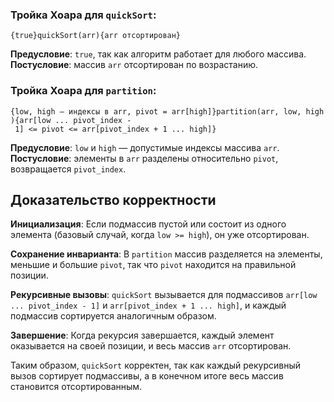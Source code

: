 ### Тройка Хоара для `quickSort`:

`{true}quickSort(arr){arr отсортирован}`

**Предусловие**: `true`, так как алгоритм работает для любого массива.  
**Постусловие**: массив `arr` отсортирован по возрастанию.  

### Тройка Хоара для `partition`:

`{low, high — индексы в arr, pivot = arr[high]}partition(arr, low, high){arr[low ... pivot_index - 1] <= pivot <= arr[pivot_index + 1 ... high]}`

**Предусловие**: `low` и `high` — допустимые индексы массива `arr`.  
**Постусловие**: элементы в `arr` разделены относительно `pivot`, возвращается `pivot_index`.  

## Доказательство корректности  

**Инициализация**: Если подмассив пустой или состоит из одного элемента (базовый случай, когда `low >= high`), он уже отсортирован.

**Сохранение инварианта**: В `partition` массив разделяется на элементы, меньшие и большие `pivot`, так что `pivot` находится на правильной позиции.

**Рекурсивные вызовы**: `quickSort` вызывается для подмассивов `arr[low ... pivot_index - 1]` и `arr[pivot_index + 1 ... high]`, и каждый подмассив сортируется аналогичным образом.

**Завершение**: Когда рекурсия завершается, каждый элемент оказывается на своей позиции, и весь массив `arr` отсортирован.

Таким образом, `quickSort` корректен, так как каждый рекурсивный вызов сортирует подмассивы, а в конечном итоге весь массив становится отсортированным.